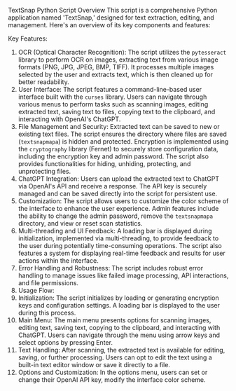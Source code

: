 TextSnap Python Script Overview
This script is a comprehensive Python application named 'TextSnap,' designed for text extraction, editing, and management. Here's an overview of its key components and features:

Key Features:

1. OCR (Optical Character Recognition):
The script utilizes the `pytesseract` library to perform OCR on images, extracting text from various image formats (PNG, JPG, JPEG, BMP, TIFF). It processes multiple images selected by the user and extracts text, which is then cleaned up for better readability.
2. User Interface:
The script features a command-line-based user interface built with the `curses` library. Users can navigate through various menus to perform tasks such as scanning images, editing extracted text, saving text to files, copying text to the clipboard, and interacting with OpenAI's ChatGPT.
3. File Management and Security:
Extracted text can be saved to new or existing text files. The script ensures the directory where files are saved (`textsnapmapa`) is hidden and protected. Encryption is implemented using the `cryptography` library (Fernet) to securely store configuration data, including the encryption key and admin password. The script also provides functionalities for hiding, unhiding, protecting, and unprotecting files.
4. ChatGPT Integration:
Users can upload the extracted text to ChatGPT via OpenAI's API and receive a response. The API key is securely managed and can be saved directly into the script for persistent use.
5. Customization:
The script allows users to customize the color scheme of the interface to enhance the user experience. Admin features include the ability to change the admin password, remove the `textsnapmapa` directory, and view or reset scan statistics.
6. Multi-threading and UI Feedback:
A loading bar is displayed during initialization, implemented via multi-threading, to provide feedback to the user during potentially time-consuming operations. The script also features a system for displaying real-time feedback and results for user actions within the interface.
7. Error Handling and Robustness:
The script includes robust error handling to manage issues like failed image processing, API interactions, and file permissions.
2. Usage Flow:
1. Initialization:
The script initializes by loading or generating encryption keys and configuration settings. A loading bar is displayed to the user during this process.
2. Main Menu:
The main menu presents options for scanning images, editing text, saving text, copying to the clipboard, and interacting with ChatGPT. Users can navigate through the menu using arrow keys and select options by pressing Enter.
3. Text Handling:
After scanning, the extracted text is available for editing, saving, or further processing. Users can opt to edit the text using a built-in text editor window or save it directly to a file.
4. Options and Customization:
In the options menu, users can set or change their OpenAI API key, modify the interface color scheme.
